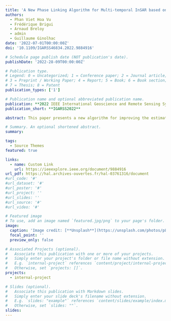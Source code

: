 ```yaml
---
title: 'A New Phase Linking Algorithm for Multi-temporal InSAR based on the Maximum Likelihood Estimator'
authors:
  - Phan Viet Hoa Vu
  - Frédérique Brigui
  - Arnaud Breloy
  - admin
  - Guillaume Ginolhac
date: '2022-07-01T00:00:00Z'
doi: '10.1109/IGARSS46834.2022.9884916'

# Schedule page publish date (NOT publication's date).
publishDate: '2022-28-09T00:00:00Z'

# Publication type.
# Legend: 0 = Uncategorized; 1 = Conference paper; 2 = Journal article;
# 3 = Preprint / Working Paper; 4 = Report; 5 = Book; 6 = Book section;
# 7 = Thesis; 8 = Patent
publication_types: ['1']

# Publication name and optional abbreviated publication name.
publication: **2022 IEEE International Geoscience and Remote Sensing Symposium**
publication_short: **IGARSS2022**

abstract: This paper presents a new algorithm for improving the estimation of interferometric SAR (InSAR) phases in the context of time series and phase linking approach. Based on maximum likelihood estimator of a multivariate Gaussian model, the estimation of the InSAR phases is solved using a Block Coordinate Descent algorithm. Compared to the state-of-the-art approaches, the main improvement lies on the joint estimation of the covariance matrix and the InSAR phases instead of using a plug-in coherence estimate obtained from the sample covariance of the data or the modeling of the temporal decorrelation of the target under observation. Results of synthetic simulations confirm the improvement brought by the proposed estimator.

# Summary. An optional shortened abstract.
summary: 

tags:
  - Source Themes
featured: true

links:
  - name: Custom Link
    url: https://ieeexplore.ieee.org/document/9884916
url_pdf: https://hal.archives-ouvertes.fr/hal-03761316/document
#url_code: '#'
#url_dataset: '#'
#url_poster: '#'
#url_project: ''
#url_slides: ''
#url_source: '#'
#url_video: '#'

# Featured image
# To use, add an image named `featured.jpg/png` to your page's folder.
image:
  caption: 'Image credit: [**Unsplash**](https://unsplash.com/photos/pLCdAaMFLTE)'
  focal_point: ''
  preview_only: false

# Associated Projects (optional).
#   Associate this publication with one or more of your projects.
#   Simply enter your project's folder or file name without extension.
#   E.g. `internal-project` references `content/project/internal-project/index.md`.
#   Otherwise, set `projects: []`.
projects:
  - internal-project

# Slides (optional).
#   Associate this publication with Markdown slides.
#   Simply enter your slide deck's filename without extension.
#   E.g. `slides: "example"` references `content/slides/example/index.md`.
#   Otherwise, set `slides: ""`.
slides:
---
```


